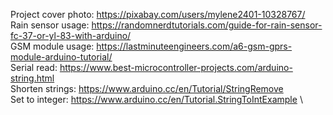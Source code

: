 Project cover photo: https://pixabay.com/users/mylene2401-10328767/ \
Rain sensor usage: https://randomnerdtutorials.com/guide-for-rain-sensor-fc-37-or-yl-83-with-arduino/ \
GSM module usage: https://lastminuteengineers.com/a6-gsm-gprs-module-arduino-tutorial/ \
Serial read: https://www.best-microcontroller-projects.com/arduino-string.html \
Shorten strings: https://www.arduino.cc/en/Tutorial/StringRemove \
Set to integer: https://www.arduino.cc/en/Tutorial.StringToIntExample \

